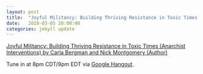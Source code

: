 ```yaml
---
layout: post
title:  "Joyful Militancy: Building Thriving Resistance in Toxic Times (Anarchist Interventions)"
date:   2018-03-05 20:00:00
categories: jekyll update
---
```


[Joyful Militancy: Building Thriving Resistance in Toxic Times (Anarchist Interventions) by Carla Bergman and Nick Montgomery (Author)](https://www.amazon.com/Joyful-Militancy-Resistance-Anarchist-Interventions/dp/1849352887) 

Tune in at 8pm CDT/9pm EDT via [Google Hangout](https://plus.google.com/hangouts/_/calendar/d2lsbGlhbXMucmViZWNjYUBnbWFpbC5jb20._8gsj6d9g8l2jcba568okcb9k6osjeb9p612kcb9p8ookadi188o3gdpo68?authuser=0).
